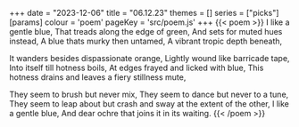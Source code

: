 +++
date = "2023-12-06"
title = "06.12.23"
themes = []
series = ["picks"]
[params]
  colour = 'poem'
  pageKey = 'src/poem.js'
+++
{{< poem >}}
I like a gentle blue,
That treads along the edge of green,
And sets for muted hues instead,
A blue thats murky then untamed,
A vibrant tropic depth beneath,

It wanders besides dispassionate orange,
Lightly wound like barricade tape,
Into itself till hotness boils,
At edges frayed and licked with blue,
This hotness drains and leaves a fiery stillness mute,

They seem to brush but never mix,
They seem to dance but never to a tune,
They seem to leap about but crash and sway at the extent of the other,
I like a gentle blue,
And dear ochre that joins it in its waiting.
{{< /poem >}}
